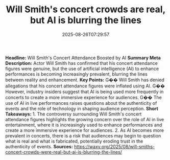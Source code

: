 ﻿---
title: "Will Smith's concert crowds are real, but AI is blurring the lines"
date: "2025-08-26T07:29:57"
category: "Markets"
summary: ""
slug: "will smiths concert crowds are real but ai is blurring the l"
source_urls:
  - "https://waxy.org/2025/08/will-smiths-concert-crowds-were-real-but-ai-is-blurring-the-lines/"
seo:
  title: "Will Smith's concert crowds are real, but AI is blurring the lines | Hash n Hedge"
  description: ""
  keywords: ["news", "markets", "brief"]
image: "/images/posts/how-realworld-businesses-are-transforming-with-ai-with-50-n.png"
---
**Headline:** Will Smith's Concert Attendance Boosted by AI  **Summary Meta Description:** Actor Will Smith has confirmed that his concert attendance figures were genuine, but the use of artificial intelligence (AI) to enhance performances is becoming increasingly prevalent, blurring the lines between reality and enhancement.  **Key Points:**  G�� Will Smith has denied allegations that his concert attendance figures were inflated using AI. G�� However, industry insiders suggest that AI is being used more frequently in concerts to create a more immersive experience for audiences. G�� The use of AI in live performances raises questions about the authenticity of events and the role of technology in shaping audience perception.  **Short Takeaways:**  1. The controversy surrounding Will Smith's concert attendance figures highlights the growing concern over the role of AI in live entertainment, where it is increasingly used to enhance performances and create a more immersive experience for audiences. 2. As AI becomes more prevalent in concerts, there is a risk that audiences may begin to question what is real and what is fabricated, potentially eroding trust in the authenticity of events.  **Sources:** https://waxy.org/2025/08/will-smiths-concert-crowds-were-real-but-ai-is-blurring-the-lines/ 
